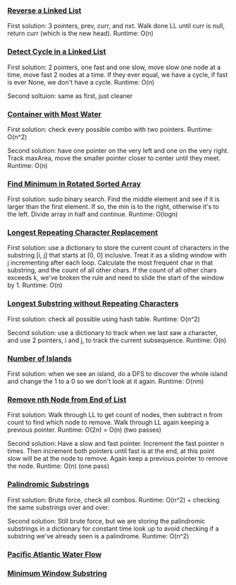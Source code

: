### [Reverse a Linked List](https://leetcode.com/problems/reverse-linked-list/submissions/)
First solution: 3 pointers, prev, curr, and nxt. Walk done LL until curr is null, return curr (which is the new head). Runtime: O(n)

### [Detect Cycle in a Linked List](https://leetcode.com/problems/linked-list-cycle/submissions/)
First solution: 2 pointers, one fast and one slow, move slow one node at a time, move fast 2 nodes at a time. If they ever equal, we have a cycle, if fast is ever None, we don't have a cycle. Runtime: O(n)

Second soltuion: same as first, just cleaner

### [Container with Most Water](https://leetcode.com/problems/container-with-most-water/submissions/)
First solution: check every possible combo with two pointers. Runtime: O(n^2)

Second solution: have one pointer on the very left and one on the very right. Track maxArea, move the smaller pointer closer to center until they meet. Runtime: O(n)

### [Find Minimum in Rotated Sorted Array](https://leetcode.com/problems/find-minimum-in-rotated-sorted-array/submissions/)
First solution: sudo binary search. Find the middle element and see if it is larger than the first element. If so, the min is to the right, otherwise it's to the left. Divide array in half and continue. Runtime: O(logn)

### [Longest Repeating Character Replacement](https://leetcode.com/problems/longest-repeating-character-replacement/)
First solution: use a dictionary to store the current count of characters in the substring [i, j] that starts at [0, 0] inclusive. Treat it as a sliding window with j incrementing after each loop. Calculate the most frequent char in that substring, and the count of all other chars. If the count of all other chars exceeds k, we've broken the rule and need to slide the start of the window by 1. Runtime: O(n)

### [Longest Substring without Repeating Characters](https://leetcode.com/problems/longest-substring-without-repeating-characters/submissions/)
First solution: check all possible using hash table. Runtime: O(n^2)

Second solution: use a dictionary to track when we last saw a character, and use 2 pointers, i and j, to track the current subsequence. Runtime: O(n)

### [Number of Islands](https://leetcode.com/problems/number-of-islands/)
First solution: when we see an island, do a DFS to discover the whole island and change the 1 to a 0 so we don't look at it again. Runtime: O(nm)

### [Remove nth Node from End of List](https://leetcode.com/problems/remove-nth-node-from-end-of-list/submissions/)
First solution: Walk through LL to get count of nodes, then subtract n from count to find which node to remove. Walk through LL again keeping a previous pointer. Runtime: O(2n) = O(n) (two passes)

Second solution: Have a slow and fast pointer. Increment the fast pointer n times. Then increment both pointers until fast is at the end, at this point slow will be at the node to remove. Again keep a previous pointer to remove the node. Runtime: O(n) (one pass)

### [Palindromic Substrings](https://leetcode.com/problems/palindromic-substrings/)
First solution: Brute force, check all combos. Runtime: O(n^2) + checking the same substrings over and over.

Second solution: Still brute force, but we are storing the palindromic substrings in a dictionary for constant time look up to avoid checking if a substring we've already seen is a palindrome. Runtime: O(n^2)

### [Pacific Atlantic Water Flow]()
### [Minimum Window Substring]()
